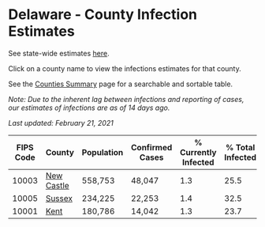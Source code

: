 # Delaware - County Infection Estimates

See state-wide estimates [here](/infections/us-de).

Click on a county name to view the infections estimates for that county.

See the [Counties Summary](/infections/summary-counties) page for a searchable and sortable table.

*Note: Due to the inherent lag between infections and reporting of cases, our estimates of infections are as of 14 days ago.*

*Last updated: February 21, 2021*

|   FIPS Code |                   County |   Population |   Confirmed Cases |   % Currently Infected |   % Total Infected |
|-------------|--------------------------|--------------|-------------------|------------------------|--------------------|
|       10003 | [New Castle](new-castle) |      558,753 |            48,047 |                    1.3 |               25.5 |
|       10005 |         [Sussex](sussex) |      234,225 |            22,253 |                    1.4 |               32.5 |
|       10001 |             [Kent](kent) |      180,786 |            14,042 |                    1.3 |               23.7 |
